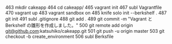
  463  mkdir cakeapp
  464  cd cakeapp/
  465  vagrant init
  467  subl Vagrantfile 
  470  vagrant up
  483  vagrant sandbox on
  485  knife solo init --berkshelf .
  487  git init
  491  subl .gitignore
  488  git add .
  489  git commit -m "Vagrant と Berkshelf の雛形を作成しました。"
  500  git remote add origin git@github.com:katsuhiko/cakeapp.git
  501  git push -u origin master
  503  git checkout -b create_environment
  506  subl Berksfile 
